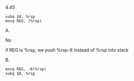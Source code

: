 4.45

    subq $8, %rsp
    movq REG, (%rsp)

A.

No

if REG is %rsp, we push %rsp-8 instead of %rsp into stack

B.

    movq REG, -8(%rsp)
    subq $8, %rsp


